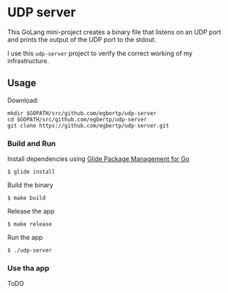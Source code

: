 # UDP server

This GoLang mini-project creates a binary file that listens on an UDP port and prints the output of the UDP port to the stdout.

I use this `udp-server` project to verify the correct working of my infrastructure.

## Usage

Download:

```
mkdir $GOPATH/src/github.com/egbertp/udp-server
cd $GOPATH/src/github.com/egbertp/udp-server
git clone https://github.com/egbertp/udp-server.git
```

### Build and Run

Install dependencies using [Glide Package Management for Go](https://glide.sh/)

```
$ glide install
```

Build the binary
```
$ make build
```

Release the app
```
$ make release
```

Run the app
```
$ ./udp-server
```

### Use tha app

ToDO